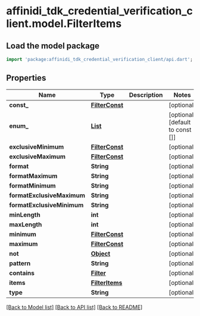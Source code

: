 # affinidi_tdk_credential_verification_client.model.FilterItems

## Load the model package

```dart
import 'package:affinidi_tdk_credential_verification_client/api.dart';
```

## Properties

| Name                       | Type                                    | Description | Notes                            |
| -------------------------- | --------------------------------------- | ----------- | -------------------------------- |
| **const\_**                | [**FilterConst**](FilterConst.md)       |             | [optional]                       |
| **enum\_**                 | [**List<FilterConst>**](FilterConst.md) |             | [optional] [default to const []] |
| **exclusiveMinimum**       | [**FilterConst**](FilterConst.md)       |             | [optional]                       |
| **exclusiveMaximum**       | [**FilterConst**](FilterConst.md)       |             | [optional]                       |
| **format**                 | **String**                              |             | [optional]                       |
| **formatMaximum**          | **String**                              |             | [optional]                       |
| **formatMinimum**          | **String**                              |             | [optional]                       |
| **formatExclusiveMaximum** | **String**                              |             | [optional]                       |
| **formatExclusiveMinimum** | **String**                              |             | [optional]                       |
| **minLength**              | **int**                                 |             | [optional]                       |
| **maxLength**              | **int**                                 |             | [optional]                       |
| **minimum**                | [**FilterConst**](FilterConst.md)       |             | [optional]                       |
| **maximum**                | [**FilterConst**](FilterConst.md)       |             | [optional]                       |
| **not**                    | [**Object**](.md)                       |             | [optional]                       |
| **pattern**                | **String**                              |             | [optional]                       |
| **contains**               | [**Filter**](Filter.md)                 |             | [optional]                       |
| **items**                  | [**FilterItems**](FilterItems.md)       |             | [optional]                       |
| **type**                   | **String**                              |             | [optional]                       |

[[Back to Model list]](../README.md#documentation-for-models) [[Back to API list]](../README.md#documentation-for-api-endpoints) [[Back to README]](../README.md)
